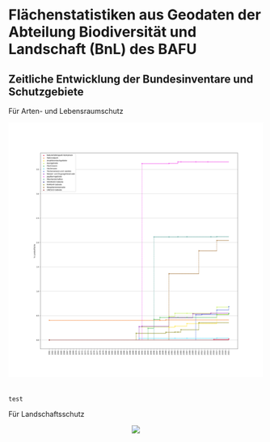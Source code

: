 # Flächenstatistiken aus Geodaten der Abteilung Biodiversität und Landschaft (BnL) des BAFU

## Zeitliche Entwicklung der Bundesinventare und Schutzgebiete

Für Arten- und Lebensraumschutz
<p align="left">
  <img width="600" src="/doc/img/Flaechenstatistik_kleine_Gebiete_1961_to_2021_created_2022-11-01.png">
</p>

<code>
test
</code>


Für Landschaftsschutz
<p align="center">
  <img width="460" src="/doc/img/doc/img/Flaechenstatistik_BLN_Paerke_1961_to_2021_created_2022-11-01.png">
</p>
